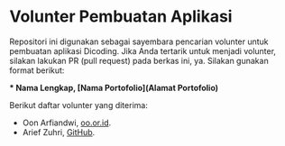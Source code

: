 # Volunter Pembuatan Aplikasi
Repositori ini digunakan sebagai sayembara pencarian volunter untuk pembuatan aplikasi Dicoding. Jika Anda tertarik untuk menjadi volunter, silakan lakukan PR (pull request) pada berkas ini, ya. Silakan gunakan format berikut:

**\* Nama Lengkap, [Nama Portofolio](Alamat Portofolio)**

Berikut daftar volunter yang diterima:
* Oon Arfiandwi, [oo.or.id](https://oo.or.id).
* Arief Zuhri, [GitHub](https://github.com/ariefzuhri).
